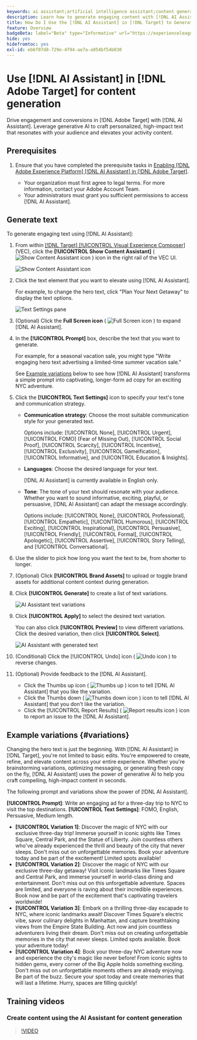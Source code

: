 ```yaml
---
keywords: ai assistant;artificial intelligence assistant;content generation;content accelerator;content generation;generate content
description: Learn how to generate engaging content with [!DNL AI Assistant].
title: How Do I Use the [!DNL AI Assistant] in [!DNL Target] to Generate Engaging Content?
feature: Overview
badgeBeta: label="Beta" type="Informative" url="https://experienceleague.adobe.com/docs/target/using/introduction/intro.html#beta newtab=true" tooltip="What are Beta features in [!DNL Adobe Target]."
hide: yes
hidefromtoc: yes
exl-id: eb6f07d8-729e-4f94-ae7a-a054bf54b030
---
```

# Use [!DNL AI Assistant] in [!DNL Adobe Target] for content generation

Drive engagement and conversions in [!DNL Adobe Target] with [!DNL AI Assistant]. Leverage generative AI to craft personalized, high-impact text that resonates with your audience and elevates your activity content.

## Prerequisites

1. Ensure that you have completed the prerequisite tasks in [Enabling [!DNL Adobe Experience Platform] [!DNL AI Assistant] in [!DNL Adobe Target]](/help/main/c-intro/enabling-ai-assistant.md).

   * Your organization must first agree to legal terms. For more information, contact your Adobe Account Team.
   * Your administrators must grant you sufficient permissions to access [!DNL AI Assistant].

## Generate text

To generate engaging text using [!DNL AI Assistant]:

1. From within [[!DNL Target] [!UICONTROL Visual Experience Composer]](/help/main/c-experiences/c-visual-experience-composer/viztarget-options.md) (VEC), click the **[!UICONTROL Show Content Assistant]** ( ![Show Content Assistant icon](/help/main/assets/icons/MagicWand.svg) ) icon in the right rail of the VEC UI.

   ![Show Content Assistant icon](/help/main/c-intro/assets/ai-assistant-conntet-generation-icon.png)

1. Click the text element that you want to elevate using [!DNL AI Assistant].

   For example, to change the hero text, click "Plan Your Next Getaway" to display the text options.

   ![Text Settings pane](/help/main/c-intro/assets/ai-text-settings.png)

1. (Optional) Click the **Full Screen icon** ( ![Full Screen icon](/help/main/assets/icons/FullScreen.svg) ) to expand [!DNL AI Assistant].

1. In the **[!UICONTROL Prompt]** box, describe the text that you want to generate.

   For example, for a seasonal vacation sale, you might type "Write engaging hero text advertising a limited-time summer vacation sale."

   See [Example variations](#variations) below to see how [!DNL AI Assistant] transforms a simple prompt into captivating, longer-form ad copy for an exciting NYC adventure.

1. Click the **[!UICONTROL Text Settings]** icon to specify your text's tone and communication strategy.

   * **Communication strategy**: Choose the most suitable communication style for your generated text.

     Options include: [!UICONTROL None], [!UICONTROL Urgent], [!UICONTROL FOMO] (Fear of Missing Out), [!UICONTROL Social Proof], [!UICONTROL Scarcity], [!UICONTROL Incentive], [!UICONTROL Exclusivity], [!UICONTROL Gameification], [!UICONTROL Informative], and [!UICONTROL Education & Insights].

   * **Languages**: Choose the desired language for your text. 
   
     [!DNL AI Assistant] is currently available in English only.

   * **Tone**: The tone of your text should resonate with your audience. Whether you want to sound informative, exciting, playful, or persuasive, [!DNL AI Assistant] can adapt the message accordingly.

     Options include: [!UICONTROL None], [!UICONTROL Professional], [!UICONTROL Empathetic], [!UICONTROL Humorous], [!UICONTROL Exciting], [!UICONTROL Inspirational], [!UICONTROL Persuasive], [!UICONTROL Friendly], [!UICONTROL Formal], [!UICONTROL Apologetic], [!UICONTROL Assertive], [!UICONTROL  Story Telling], and [!UICONTROL Conversational].
   
1. Use the slider to pick how long you want the text to be, from shorter to longer.

1. (Optional) Click **[!UICONTROL Brand Assets]** to upload or toggle brand assets for additional content context during generation.

1. Click **[!UICONTROL Generate]** to create a list of text variations.

   ![AI Assistant text variations](/help/main/c-intro/assets/ai-variations-text.png)

1. Click **[!UICONTROL Apply]** to select the desired text variation.

   You can also click **[!UICONTROL Preview]** to view different variations. Click the desired variation, then click **[!UICONTROL Select]**.

   ![AI Assistant with generated text](/help/main/c-intro/assets/ai-text-done.png)

1. (Conditional) Click the [!UICONTROL Undo] icon ( ![Undo icon](/help/main/assets/icons/Undo.svg) ) to reverse changes.

1. (Optional) Provide feedback to the [!DNL AI Assistant].

   * Click the Thumbs up icon ( ![Thumbs up](/help/main/assets/icons/ThumbUp.svg) ) icon to tell [!DNL AI Assistant] that you like the variation.
   * Click the Thumbs down ( ![Thumbs down icon](/help/main/assets/icons/ThumbDown.svg) ) icon to tell [!DNL AI Assistant] that you don't like the variation.
   * Click the [!UICONTROL Report Results] ( ![Report results icon](/help/main/assets/icons/Flag.svg) ) icon to report an issue to the [!DNL AI Assistant].

## Example variations {#variations}

Changing the hero text is just the beginning. With [!DNL AI Assistant] in [!DNL Target], you're not limited to basic edits. You're empowered to create, refine, and elevate content across your entire experience. Whether you're brainstorming variations, optimizing messaging, or generating fresh copy on the fly, [!DNL AI Assistant] uses the power of generative AI to help you craft compelling, high-impact content in seconds.

The following prompt and variations show the power of [!DNL AI Assistant].

**[!UICONTROL Prompt]**: Write an engaging ad for a three-day trip to NYC to visit the top destinations.
**[!UICONTROL Text Settings]**: FOMO, English, Persuasive, Medium length.
* **[!UICONTROL Variation 1]**: Discover the magic of NYC with our exclusive three-day trip! Immerse yourself in iconic sights like Times Square, Central Park, and the Statue of Liberty. Join countless others who've already experienced the thrill and beauty of the city that never sleeps. Don't miss out on unforgettable memories. Book your adventure today and be part of the excitement! Limited spots available!
* **[!UICONTROL Variation 2]**: Discover the magic of NYC with our exclusive three-day getaway! Visit iconic landmarks like Times Square and Central Park, and immerse yourself in world-class dining and entertainment. Don't miss out on this unforgettable adventure. Spaces are limited, and everyone is raving about their incredible experiences. Book now and be part of the excitement that's captivating travelers worldwide!
* **[!UICONTROL Variation 3]**: Embark on a thrilling three-day escapade to NYC, where iconic landmarks await! Discover Times Square's electric vibe, savor culinary delights in Manhattan, and capture breathtaking views from the Empire State Building. Act now and join countless adventurers living their dream. Don't miss out on creating unforgettable memories in the city that never sleeps. Limited spots available. Book your adventure today!
* **[!UICONTROL Variation 4]**: Book your three-day NYC adventure now and experience the city's magic like never before! From iconic sights to hidden gems, every corner of the Big Apple holds something exciting. Don't miss out on unforgettable moments others are already enjoying. Be part of the buzz. Secure your spot today and create memories that will last a lifetime. Hurry, spaces are filling quickly!

## Training videos

### Create content using the AI Assistant for content generation

>[!VIDEO](https://video.tv.adobe.com/v/3434635/?learn=on">https://video.tv.adobe.com/v/3434635/?learn=on)
